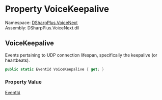 # Property VoiceKeepalive

Namespace: [DSharpPlus.VoiceNext](DSharpPlus.VoiceNext.md)  
Assembly: DSharpPlus.VoiceNext.dll

## <a id="DSharpPlus_VoiceNext_VoiceNextEvents_VoiceKeepalive"></a>VoiceKeepalive

Events pertaining to UDP connection lifespan, specifically the keepalive (or heartbeats).

```csharp
public static EventId VoiceKeepalive { get; }
```

### Property Value

[EventId](https://learn.microsoft.com/dotnet/api/microsoft.extensions.logging.eventid)

